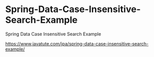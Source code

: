 # Spring-Data-Case-Insensitive-Search-Example
Spring Data Case Insensitive Search Example

https://www.javatute.com/jpa/spring-data-case-insensitive-search-example/
